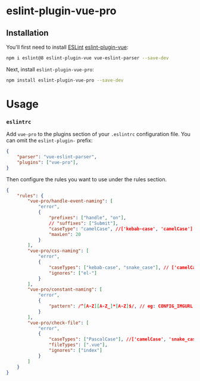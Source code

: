 # eslint-plugin-vue-pro

## Installation

You'll first need to install [ESLint](https://eslint.org) [eslint-plugin-vue](https://eslint.vuejs.org):

```sh
npm i eslint@8 eslint-plugin-vue vue-eslint-parser --save-dev
```

Next, install
`eslint-plugin-vue-pro`:

```sh
npm install eslint-plugin-vue-pro --save-dev
```

# Usage

### `eslintrc`

Add `vue-pro` to the plugins section of your `.eslintrc` configuration file. You can omit the `eslint-plugin-` prefix:

```json
{
    "parser": "vue-eslint-parser",
    "plugins": ["vue-pro"],
}
```

Then configure the rules you want to use under the rules section.

```json
{
    "rules": {
        "vue-pro/handle-event-naming": [
            "error",
            {
                "prefixes": ["handle", "on"],
                // "suffixes": ["Submit"],
                "caseType": "camelCase", //['kebab-case', 'camelCase']
                "maxLen": 20
            }
        ],
        "vue-pro/css-naming": [
            "error",
            {
                "caseTypes": ["kebab-case", "snake_case"], // ['camelCase', 'kebab-case', 'snake_case']
                "ignores": ["el-"]
            }
        ],
        "vue-pro/constant-naming": [
            "error",
            {
                "pattern": /^[A-Z][A-Z_]*[A-Z]$/, // eg: CONFIG_IMGURL
            }
        ],
        "vue-pro/check-file": [
            "error",
            {
                "caseTypes": ["PascalCase"], //['camelCase', 'snake_case', 'PascalCase']
                "fileTypes": [".vue"],
                "ignores": ["index"]
            }
        ]
    }
}
```
